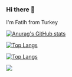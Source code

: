 ### Hi there 👋
I'm Fatih from Turkey 

[![Anurag's GitHub stats](https://github-readme-stats.vercel.app/api?username=fatihnet75)](https://github.com/anuraghazra/github-readme-stats)


[![Top Langs](https://github-readme-stats.vercel.app/api/top-langs/?username=fatihnet75&layout=compact)](https://github.com/anuraghazra/github-readme-stats)

[![Top Langs](https://github-readme-stats.vercel.app/api/top-langs/?username=fatihnet75&langs_count=8)](https://github.com/anuraghazra/github-readme-stats)

<picture>
<source 
  srcset="https://github-readme-stats.vercel.app/api?username=fatihnet75a&show_icons=true&theme=dark"
  media="(prefers-color-scheme: dark)"
/>
<source
  srcset="https://github-readme-stats.vercel.app/api?username=fatihnet75&show_icons=true"
  media="(prefers-color-scheme: light), (prefers-color-scheme: no-preference)"
/>
<img src="https://github-readme-stats.vercel.app/api?username=fatihnet75&show_icons=true" />
</picture>
